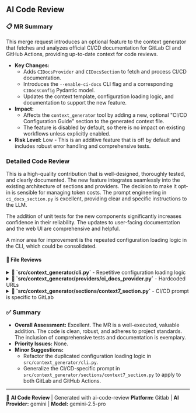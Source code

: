 ## AI Code Review

### 📋 MR Summary
This merge request introduces an optional feature to the context generator that fetches and analyzes official CI/CD documentation for GitLab CI and GitHub Actions, providing up-to-date context for code reviews.

- **Key Changes:**
  - Adds `CIDocsProvider` and `CIDocsSection` to fetch and process CI/CD documentation.
  - Introduces the `--enable-ci-docs` CLI flag and a corresponding `CIDocsConfig` Pydantic model.
  - Updates the context template, configuration loading logic, and documentation to support the new feature.
- **Impact:**
  - Affects the `context_generator` tool by adding a new, optional "CI/CD Configuration Guide" section to the generated context file.
  - The feature is disabled by default, so there is no impact on existing workflows unless explicitly enabled.
- **Risk Level:** Low - This is an additive feature that is off by default and includes robust error handling and comprehensive tests.

### Detailed Code Review
This is a high-quality contribution that is well-designed, thoroughly tested, and clearly documented. The new feature integrates seamlessly into the existing architecture of sections and providers. The decision to make it opt-in is sensible for managing token costs. The prompt engineering in `ci_docs_section.py` is excellent, providing clear and specific instructions to the LLM.

The addition of unit tests for the new components significantly increases confidence in their reliability. The updates to user-facing documentation and the web UI are comprehensive and helpful.

A minor area for improvement is the repeated configuration loading logic in the CLI, which could be consolidated.

#### 📂 File Reviews

<details>
<summary><strong>📄 `src/context_generator/cli.py`</strong> - Repetitive configuration loading logic</summary>

- **[Suggestion]** The logic for loading and overriding configuration for `Context7Config` and `CIDocsConfig` is nearly identical. This could be refactored into a generic helper function to reduce code duplication and improve maintainability.

  ```python
  # Example of a potential helper
  def _load_feature_config(
      model_cls: type[BaseSettings],
      yaml_config: dict[str, Any],
      config_key: str,
      cli_overrides: dict[str, Any]
  ) -> BaseSettings:
      # ... logic to load from env, then yaml, then cli ...
      pass
  ```

</details>

<details>
<summary><strong>📄 `src/context_generator/providers/ci_docs_provider.py`</strong> - Hardcoded URLs</summary>

- **[Review]** The hardcoded URLs point to the `master`/`main` branches of the respective repositories. This is generally fine but could become a maintenance item if the file paths change in the upstream projects. This is an acceptable trade-off for simplicity. No action is required, but it's worth noting.

</details>

<details>
<summary><strong>📄 `src/context_generator/sections/context7_section.py`</strong> - CI/CD prompt is specific to GitLab</summary>

- **[Review]** The prompt enhancement in `_create_context7_prompt` is a great idea to get more specific CI/CD context. However, the added instructions are very specific to GitLab CI (e.g., mentioning `.gitlab-ci.yml files`). Since `CI_SYSTEM_CONTEXT7_LIBRARIES` also supports GitHub Actions, the prompt could be made more generic or conditional based on the detected `ci_system` to be accurate for both platforms.

  For example, instead of:
  > The documentation contains extensive YAML configuration examples for .gitlab-ci.yml files.

  It could be:
  > The documentation contains extensive YAML configuration examples for CI/CD workflow files (e.g., .gitlab-ci.yml, .github/workflows/*.yml).

</details>

### ✅ Summary
- **Overall Assessment:** Excellent. The MR is a well-executed, valuable addition. The code is clean, robust, and adheres to project standards. The inclusion of comprehensive tests and documentation is exemplary.
- **Priority Issues:** None.
- **Minor Suggestions:**
  - Refactor the duplicated configuration loading logic in `src/context_generator/cli.py`.
  - Generalize the CI/CD-specific prompt in `src/context_generator/sections/context7_section.py` to apply to both GitLab and GitHub Actions.

---
🤖 **AI Code Review** | Generated with ai-code-review
**Platform:** Gitlab | **AI Provider:** gemini | **Model:** gemini-2.5-pro